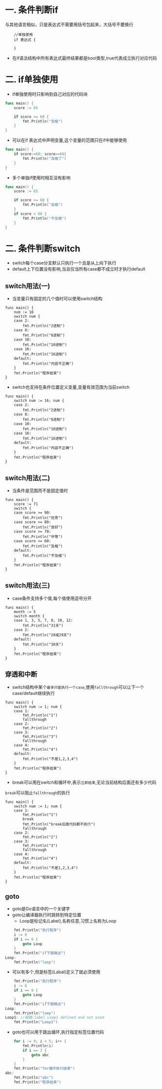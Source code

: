# 一. 条件判断if

与其他语言相似，只是表达式不需要用括号包起来，大括号不要换行

```
	//单独使用
	if 表达式 {

	}
```

* 在if语法结构中所有表达式最终结果都是bool类型,true代表成立执行对应代码

# 二. if单独使用

* if单独使用时只影响到自己对应的代码块

```go
func main() {
	score := 65

	if score >= 60 {
		fmt.Println("及格")
	}
}
```

* 可以在if 表达式中声明变量,这个变量的范围只在if中能够使用

```go
func main() {
	if score:=60; score>=60{
		fmt.Println("及格了")
	}
}
```

* 多个单独if使用时相互没有影响

```go
func main() {
	score := 65

	if score >= 60 {
		fmt.Println("及格")
	}
	if score < 60 {
		fmt.Println("不及格")
	}
}
```

# 二. 条件判断switch

* switch每个case分支默认只执行一个且是从上向下执行
* default上下位置没有影响,当且仅当所有case都不成立时才执行default

## switch用法(一)

- 当变量只有固定的几个值时可以使用switch结构

```
func main() {
	num := 16
	switch num {
	case 2:
		fmt.Println("2进制")
	case 8:
		fmt.Println("8进制")
	case 10:
		fmt.Println("10进制")
	case 16:
		fmt.Println("16进制")
	default:
		fmt.Println("内容不正确")
	}
	fmt.Println("程序结束")
}
```

- switch也支持在条件位置定义变量,变量有效范围为当前switch

```
func main() {
	switch num := 16; num {
	case 2:
		fmt.Println("2进制")
	case 8:
		fmt.Println("8进制")
	case 10:
		fmt.Println("10进制")
	case 16:
		fmt.Println("16进制")
	default:
		fmt.Println("内容不正确")
	}
	fmt.Println("程序结束")
}
```

## switch用法(二)

- 当条件是范围而不是固定值时

```
func main() {
	score := 71
	switch {
	case score >= 90:
		fmt.Println("优秀")
	case score >= 80:
		fmt.Println("良好")
	case score >= 70:
		fmt.Println("中等")
	case score >= 60:
		fmt.Println("及格")
	default:
		fmt.Println("不及格")
	}
	fmt.Println("程序结束")
}
```

## switch用法(三)

- case条件支持多个值,每个值使用逗号分开

```
func main() {
	month := 5
	switch month {
	case 1, 3, 5, 7, 8, 10, 12:
		fmt.Println("31天")
	case 2:
		fmt.Println("28或29天")
	default:
		fmt.Println("30天")
	}
	fmt.Println("程序结束")
}
```

## 穿透和中断

- switch结构中某个`最多只能执行一个case`,使用`fallthrough`可以让下一个case/default继续执行

```
func main() {
	switch num := 1; num {
	case 1:
		fmt.Println("1")
		fallthrough
	case 2:
		fmt.Println("2")
	case 3:
		fmt.Println("3")
		fallthrough
	case 4:
		fmt.Println("4")
	default:
		fmt.Println("不是1,2,3,4")
	}
	fmt.Println("程序结束")
}
```

- break可以用在switch和循环中,表示`立即结束`,无论当前结构后面还有多少代码

`break`可以阻止`fallthrough`的执行

```
func main() {
	switch num := 1; num {
	case 1:
		fmt.Println("1")
		break
		fmt.Println("break后面代码都不执行")
		fallthrough
	case 2:
		fmt.Println("2")
	case 3:
		fmt.Println("3")
		fallthrough
	case 4:
		fmt.Println("4")
	default:
		fmt.Println("不是1,2,3,4")
	}
	fmt.Println("程序结束")
}
```

## goto

* goto是Go语言中的一个关键字
* goto让编译器执行时跳转到特定位置
  * Loop是标记名(Label),名称任意,习惯上名称为Loop

```go
	fmt.Println("执行程序")
	i := 6
	if i == 6 {
		goto Loop
	}
	fmt.Println("if下面输出")
Loop:
	fmt.Println("loop")
```

* 可以有多个,但是标签(Labal)定义了就必须使用

```go
	fmt.Println("执行程序")
	i := 6
	if i == 6 {
		goto Loop
	}
	fmt.Println("if下面输出")
Loop:
	fmt.Println("loop")
Loop1: //报错:label Loop1 defined and not used
	fmt.Println("Loop1")
```

* goto也可以用于跳出循环,执行指定标签位置代码

```go
	for i := 0; i < 5; i++ {
		fmt.Println(i)
		if i == 2 {
			goto abc
		}
	}
	fmt.Println("for循环执行结束")
abc:
	fmt.Println("abc")
	fmt.Println("程序结束")
```


